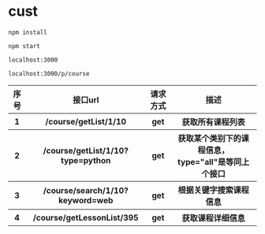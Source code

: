 # cust


```
npm install

npm start
```

`localhost:3000`

`localhost:3000/p/course`

<table>
        <tr>
            <th>序号</th>
            <th>接口url</th>
            <th>请求方式</th>
            <th>描述</th>
        </tr>
        <tr>
            <th>1</th>
            <th>/course/getList/1/10</th>
            <th>get</th>
            <th>获取所有课程列表</th>
        </tr>
        <tr>
            <th>2</th>
            <th>/course/getList/1/10?type=python</th>
            <th>get</th>
            <th>获取某个类别下的课程信息，type="all"是等同上个接口</th>
        </tr>
        <tr>
            <th>3</th>
            <th>/course/search/1/10?keyword=web</th>
            <th>get</th>
            <th>根据关键字搜索课程信息</th>
        </tr>
        <tr>
            <th>4</th>
            <th>/course/getLessonList/395</th>
            <th>get</th>
            <th>获取课程详细信息</th>
        </tr>
    </table>


